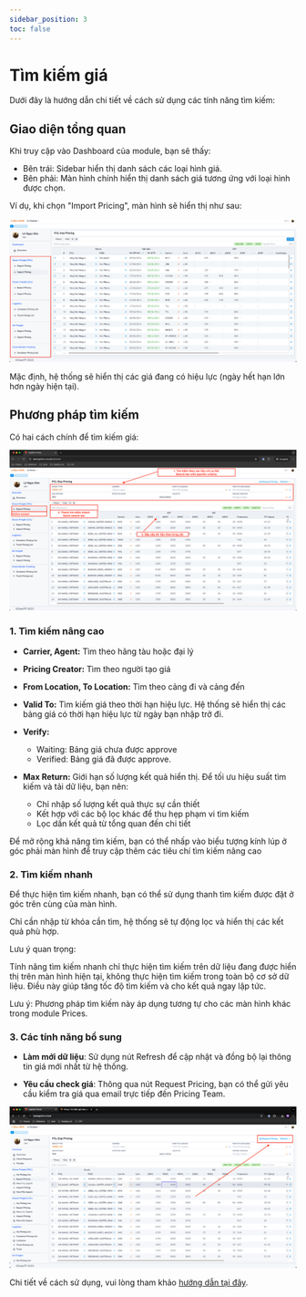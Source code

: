 ```yaml
---
sidebar_position: 3
toc: false
---
```


# Tìm kiếm giá

Dưới đây là hướng dẫn chi tiết về cách sử dụng các tính năng tìm kiếm:

## Giao diện tổng quan

Khi truy cập vào Dashboard của module, bạn sẽ thấy:

- Bên trái: Sidebar hiển thị danh sách các loại hình giá.
- Bên phải: Màn hình chính hiển thị danh sách giá tương ứng với loại hình được chọn.

Ví dụ, khi chọn "Import Pricing", màn hình sẽ hiển thị như sau:

![6_img1.png](../img/6_img1.png)

Mặc định, hệ thống sẽ hiển thị các giá đang có hiệu lực (ngày hết hạn lớn hơn ngày hiện tại).

## Phương pháp tìm kiếm

Có hai cách chính để tìm kiếm giá:

![search_prices.png](../img/search_prices.png)

### 1. Tìm kiếm nâng cao

- **Carrier, Agent:** Tìm theo hãng tàu hoặc đại lý

- **Pricing Creator:** Tìm theo người tạo giá

- **From Location, To Location:** Tìm theo cảng đi và cảng đến

- **Valid To:** Tìm kiếm giá theo thời hạn hiệu lực. Hệ thống sẽ hiển thị các bảng giá có thời hạn hiệu lực từ ngày bạn nhập trở đi.

- **Verify:**
    - Waiting: Bảng giá chưa được approve
    - Verified: Bảng giá đã được approve.

- **Max Return:** Giới hạn số lượng kết quả hiển thị. Để tối ưu hiệu suất tìm kiếm và tải dữ liệu, bạn nên:
  - Chỉ nhập số lượng kết quả thực sự cần thiết
  - Kết hợp với các bộ lọc khác để thu hẹp phạm vi tìm kiếm
  - Lọc dần kết quả từ tổng quan đến chi tiết

Để mở rộng khả năng tìm kiếm, bạn có thể nhấp vào biểu tượng kính lúp ở góc phải màn hình để truy cập thêm các tiêu chí tìm kiếm nâng cao

### 2. Tìm kiếm nhanh

Để thực hiện tìm kiếm nhanh, bạn có thể sử dụng thanh tìm kiếm được đặt ở góc trên cùng của màn hình.

Chỉ cần nhập từ khóa cần tìm, hệ thống sẽ tự động lọc và hiển thị các kết quả phù hợp.

Lưu ý quan trọng:

Tính năng tìm kiếm nhanh chỉ thực hiện tìm kiếm trên dữ liệu đang được hiển thị trên màn hình hiện tại,
không thực hiện tìm kiếm trong toàn bộ cơ sở dữ liệu. Điều này giúp tăng tốc độ tìm kiếm và cho kết quả ngay lập tức.

Lưu ý: Phương pháp tìm kiếm này áp dụng tương tự cho các màn hình khác trong module Prices.


### 3. Các tính năng bổ sung

- **Làm mới dữ liệu**: Sử dụng nút Refresh để cập nhật và đồng bộ lại thông tin giá mới nhất từ hệ thống.

- **Yêu cầu check giá**: Thông qua nút Request Pricing, bạn có thể gửi yêu cầu kiểm tra giá qua email trực tiếp đến Pricing Team.

![extra_func.png](../img/extra_func.png)

Chi tiết về cách sử dụng, vui lòng tham khảo [hướng dẫn tại đây](/docs/crm/prices_mail_request).
